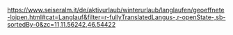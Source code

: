 https://www.seiseralm.it/de/aktivurlaub/winterurlaub/langlaufen/geoeffnete-loipen.html#cat=Langlauf&filter=r-fullyTranslatedLangus-,r-openState-,sb-sortedBy-0&zc=11,11.56242,46.54422